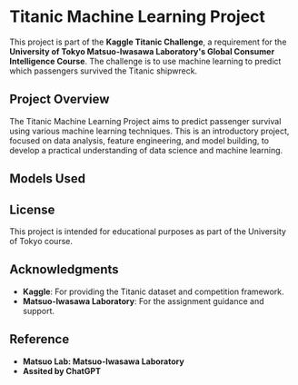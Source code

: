 # Titanic Machine Learning Project

This project is part of the **Kaggle Titanic Challenge**, a requirement for the **University of Tokyo Matsuo-Iwasawa Laboratory's Global Consumer Intelligence Course**. The challenge is to use machine learning to predict which passengers survived the Titanic shipwreck.

## Project Overview

The Titanic Machine Learning Project aims to predict passenger survival using various machine learning techniques. This is an introductory project, focused on data analysis, feature engineering, and model building, to develop a practical understanding of data science and machine learning.

## Models Used


## License

This project is intended for educational purposes as part of the University of Tokyo course.

## Acknowledgments

- **Kaggle**: For providing the Titanic dataset and competition framework.
- **Matsuo-Iwasawa Laboratory**: For the assignment guidance and support.

## Reference

- **Matsuo Lab: Matsuo-Iwasawa Laboratory**
- **Assited by ChatGPT**

